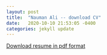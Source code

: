 ```yaml
---
layout: post
title:  "Nauman Ali -- download CV"
date:   2020-10-10 21:53:05 -0400
categories: jekyll update
---
```



[Download resume in pdf format](nomz_portfolio/assets/Nauman-Ali-resume-2020.pdf)
